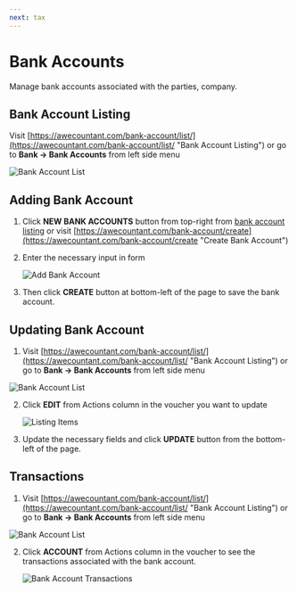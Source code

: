 ```yaml
---
next: tax
---
```


# Bank Accounts
Manage bank accounts associated with the parties, company.

## Bank Account Listing
Visit [https://awecountant.com/bank-account/list/](https://awecountant.com/bank-account/list/ "Bank Account Listing") or go to **Bank → Bank Accounts** from left side menu
	
![Bank Account List](~@assets/img/guide/bank_account_list.jpg)
   

## Adding Bank Account
1. Click **NEW BANK ACCOUNTS** button from top-right from [bank account listing](#bank-account-listing) or visit [https://awecountant.com/bank-account/create](https://awecountant.com/bank-account/create "Create Bank Account")

2. Enter the necessary input in form

	![Add Bank Account](~@assets/img/guide/bank_account_create_form.jpg)

3. Then click **CREATE** button at bottom-left of the page to save the bank account.

## Updating Bank Account
1. Visit [https://awecountant.com/bank-account/list/](https://awecountant.com/bank-account/list/ "Bank Account Listing") or go to **Bank → Bank Accounts** from left side menu
	
![Bank Account List](~@assets/img/guide/bank_account_list.jpg)

2. Click **EDIT** from Actions column in the voucher you want to update
	
	![Listing Items](~@assets/img/guide/bank_account_update.jpg)

3. Update the necessary fields and click **UPDATE** button from the bottom-left of the page.

## Transactions
1. Visit [https://awecountant.com/bank-account/list/](https://awecountant.com/bank-account/list/ "Bank Account Listing") or go to **Bank → Bank Accounts** from left side menu
	
![Bank Account List](~@assets/img/guide/bank_account_list.jpg)

2. Click **ACCOUNT** from Actions column in the voucher to see the transactions associated with the bank account.
	
	![Bank Account Transactions](~@assets/img/guide/bank_account_transaction.jpg)
